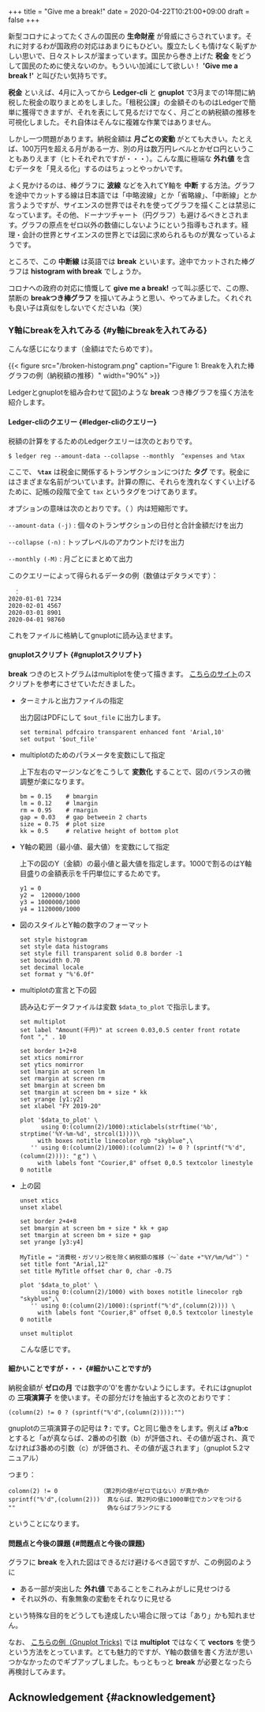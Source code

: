 +++
title = "Give me a break!"
date = 2020-04-22T10:21:00+09:00
draft = false
+++

新型コロナによってたくさんの国民の **生命財産** が脅威にさらされています。それに対するわが国政府の対応はあまりにもひどい。腹立たしくも情けなく恥ずかしい思いで、日々ストレスが溜まっています。国民から巻き上げた **税金** をどうして国民のために使えないのか。もういい加減にして欲しい！ **'Give me a break !'** と叫びたい気持ちです。

**税金** といえば、4月に入ってから **Ledger-cli** と **gnuplot** で3月までの1年間に納税した税金の取りまとめをしました。「租税公課」の金額そのものはLedgerで簡単に獲得できますが、それを表にして見るだけでなく、月ごとの納税額の推移を可視化しました。それ自体はそんなに複雑な作業ではありません。

しかし一つ問題があります。納税金額は **月ごとの変動** がとても大きい。たとえば、100万円を超える月がある一方、別の月は数万円レベルとかゼロ円ということもありえます（ヒトそれぞれですが・・・）。こんな風に極端な **外れ値** を含むデータを「見える化」するのはちょっとやっかいです。

よく見かけるのは、棒グラフに **波線** などを入れてY軸を **中断** する方法。グラフを途中でカットする線は日本語では「中略波線」とか「省略線」、「中断線」とか言うようですが、サイエンスの世界ではそれを使ってグラフを描くことは禁忌になっています。その他、ドーナツチャート（円グラフ）も避けるべきとされます。グラフの原点をゼロ以外の数値にしないようにという指導もされます。経理・会計の世界とサイエンスの世界とでは図に求められるものが異なっているようです。

ところで、この **中断線** は英語では **break** といいます。途中でカットされた棒グラフは **histogram with break** でしょうか。

コロナへの政府の対応に憤慨して **give me a break!** って叫ぶ感じで、この際、禁断の **breakつき棒グラフ** を描いてみようと思い、やってみました。くれぐれも良い子は真似をしないでくださいね（笑）


### Y軸にbreakを入れてみる {#y軸にbreakを入れてみる}

こんな感じになります（金額はでたらめです）。

<a id="orge604d71"></a>

{{< figure src="/broken-histogram.png" caption="Figure 1: Breakを入れた棒グラフの例（納税額の推移）" width="90%" >}}

Ledgerとgnuplotを組み合わせて図[1](#orge604d71)のような **break** つき棒グラフを描く方法を紹介します。


#### Ledger-cliのクエリー {#ledger-cliのクエリー}

税額の計算をするためのLedgerクエリーは次のとおりです。

```shell
$ ledger reg --amount-data --collapse --monthly  ^expenses and %tax
```

ここで、 **`%tax`** は税金に関係するトランザクションにつけた **タグ** です。税金にはさまざまな名前がついています。計算の際に、それらを洩れなくすくい上げるために、記帳の段階で全て `tax` というタグをつけてあります。

オプションの意味は次のとおりです。（ ）内は短縮形です。

`--amount-data (-j)`
: 個々のトランザクションの日付と合計金額だけを出力

`--collapse (-n)`
: トップレベルのアカウントだけを出力

`--monthly (-M)`
: 月ごとにまとめて出力

このクエリーによって得られるデータの例（数値はデタラメです）：

```nil
　：
2020-01-01 7234
2020-02-01 4567
2020-03-01 8901
2020-04-01 98760
```

これをファイルに格納してgnuplotに読み込ませます。


#### gnuplotスクリプト {#gnuplotスクリプト}

**break** つきのヒストグラムはmultiplotを使って描きます。
[こちらのサイト](https://stackoverflow.com/questions/17564497/gnuplot-break-y-axis-in-two-parts)のスクリプトを参考にさせていただきました。

<!--list-separator-->

-  ターミナルと出力ファイルの指定

    出力図はPDFにして `$out_file` に出力します。

    ```nil
    set terminal pdfcairo transparent enhanced font 'Arial,10'
    set output '$out_file'
    ```

<!--list-separator-->

-  multiplotのためのパラメータを変数にして指定

    上下左右のマージンなどをこうして **変数化** することで、図のバランスの微調整が楽になります。

    ```nil
    bm = 0.15    # bmargin
    lm = 0.12    # lmargin
    rm = 0.95    # rmargin
    gap = 0.03   # gap betweein 2 charts
    size = 0.75  # plot size
    kk = 0.5     # relative height of bottom plot
    ```

<!--list-separator-->

-  Y軸の範囲（最小値、最大値）を変数にして指定

    上下の図のY（金額）の最小値と最大値を指定します。1000で割るのはY軸目盛りの金額表示を千円単位にするためです。

    ```nil
    y1 = 0
    y2 =  120000/1000
    y3 = 1000000/1000
    y4 = 1120000/1000
    ```

<!--list-separator-->

-  図のスタイルとY軸の数字のフォーマット

    ```nil
    set style histogram
    set style data histograms
    set style fill transparent solid 0.8 border -1
    set boxwidth 0.70
    set decimal locale
    set format y "%'6.0f"
    ```

<!--list-separator-->

-  multiplotの宣言と下の図

    読み込むデータファイルは変数 `$data_to_plot` で指示します。

    ```nil
    set multiplot
    set label "Amount(千円)" at screen 0.03,0.5 center front rotate font "," . 10

    set border 1+2+8
    set xtics nomirror
    set ytics nomirror
    set lmargin at screen lm
    set rmargin at screen rm
    set bmargin at screen bm
    set tmargin at screen bm + size * kk
    set yrange [y1:y2]
    set xlabel "FY 2019-20"

    plot '$data_to_plot' \
          using 0:(column(2)/1000):xticlabels(strftime('%b', strptime('%Y-%m-%d', strcol(1))))\
    	 with boxes notitle linecolor rgb "skyblue",\
       '' using 0:(column(2)/1000):(column(2) != 0 ? (sprintf("%'d",(column(2)))): "ｇ") \
    	 with labels font "Courier,8" offset 0,0.5 textcolor linestyle 0 notitle
    ```

<!--list-separator-->

-  上の図

    ```nil
    unset xtics
    unset xlabel

    set border 2+4+8
    set bmargin at screen bm + size * kk + gap
    set tmargin at screen bm + size + gap
    set yrange [y3:y4]

    MyTitle = "消費税・ガソリン税を除く納税額の推移（〜`date +"%Y/%m/%d"`）"
    set title font "Arial,12"
    set title MyTitle offset char 0, char -0.75

    plot '$data_to_plot' \
          using 0:(column(2)/1000) with boxes notitle linecolor rgb "skyblue",\
       '' using 0:(column(2)/1000):(sprintf("%'d",(column(2)))) \
    	 with labels font "Courier,8" offset 0,0.5 textcolor linestyle 0 notitle

    unset multiplot
    ```

    こんな感じです。


#### 細かいことですが・・・ {#細かいことですが}

納税金額が **ゼロの月** では数字の'0'を書かないようにします。それにはgnuplotの **三項演算子** を使います。その部分だけを抽出すると次のとおりです：

```nil
(column(2) != 0 ? (sprintf("%'d",(column(2)))):"")
```

gnuplotの三項演算子の記号は <span class="underline">**? :**</span> です。Cと同じ働きをします。例えば **a?b:c** とすると「aが真ならば、2番めの引数（b）が評価され、その値が返され、真でなければ3番めの引数（c）が評価され、その値が返されます」（gnuplot 5.2マニュアル）

つまり：

```text
colomn(2) != 0            （第2列の値がゼロではない）が真か偽か
sprintf("%'d",(column(2)))  真ならば、第2列の値に1000単位でカンマをつける
""                          偽ならばブランクにする
```

ということになります。


#### 問題点と今後の課題 {#問題点と今後の課題}

グラフに **break** を入れた図はできるだけ避けるべき図ですが、この例図のように

-   ある一部が突出した **外れ値** であることをこれみよがしに見せつける
-   それ以外の、有象無象の変動をそれなりに見せる

という特殊な目的をどうしても達成したい場合に限っては「あり」かも知れません。

なお、
[こちらの例（Gnuplot Tricks)](http://gnuplot-tricks.blogspot.com/2009/11/broken-histograms.html)
では **multiplot** ではなくて **vectors** を使うという方法をとっています。とても魅力的ですが、Y軸の数値を書く方法が思いつかなかったのでギブアップしました。もっともっと **break** が必要となったら再検討してみます。


## Acknowledgement {#acknowledgement}